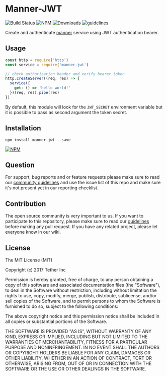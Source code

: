 # Manner-JWT

[![Build Status](https://travis-ci.org/tether/manner-jwt.svg?branch=master)](https://travis-ci.org/tether/manner-jwt)
[![NPM](https://img.shields.io/npm/v/manner-jwt.svg)](https://www.npmjs.com/package/manner-jwt)
[![Downloads](https://img.shields.io/npm/dm/manner-jwt.svg)](http://npm-stat.com/charts.html?package=manner-jwt)
[![guidelines](https://tether.github.io/contribution-guide/badge-guidelines.svg)](https://github.com/tether/contribution-guide)

Create and authenticate [manner]() service using JWT authentication bearer. 

## Usage

```js
const http = require('http')
const service = require('manner-jwt')

// check authorization header and verify bearer token
http.createServer((req, res) => {
  service({
    get: () => 'hello world!'
  })(req, res).pipe(res)
})
```

By default, this module will look for the `JWT_SECRET` environment variable but it is possible to pass as second argument the token secret.

## Installation

```shell
npm install manner-jwt --save
```

[![NPM](https://nodei.co/npm/manner-jwt.png)](https://nodei.co/npm/manner-jwt/)


## Question

For support, bug reports and or feature requests please make sure to read our
<a href="https://github.com/tether/contribution-guide/blob/master/community.md" target="_blank">community guidelines</a> and use the issue list of this repo and make sure it's not present yet in our reporting checklist.

## Contribution

The open source community is very important to us. If you want to participate to this repository, please make sure to read our <a href="https://github.com/tether/contribution-guide" target="_blank">guidelines</a> before making any pull request. If you have any related project, please let everyone know in our wiki.

## License

The MIT License (MIT)

Copyright (c) 2017 Tether Inc

Permission is hereby granted, free of charge, to any person obtaining a copy of this software and associated documentation files (the "Software"), to deal in the Software without restriction, including without limitation the rights to use, copy, modify, merge, publish, distribute, sublicense, and/or sell copies of the Software, and to permit persons to whom the Software is furnished to do so, subject to the following conditions:

The above copyright notice and this permission notice shall be included in all copies or substantial portions of the Software.

THE SOFTWARE IS PROVIDED "AS IS", WITHOUT WARRANTY OF ANY KIND, EXPRESS OR IMPLIED, INCLUDING BUT NOT LIMITED TO THE WARRANTIES OF MERCHANTABILITY, FITNESS FOR A PARTICULAR PURPOSE AND NONINFRINGEMENT. IN NO EVENT SHALL THE AUTHORS OR COPYRIGHT HOLDERS BE LIABLE FOR ANY CLAIM, DAMAGES OR OTHER LIABILITY, WHETHER IN AN ACTION OF CONTRACT, TORT OR OTHERWISE, ARISING FROM, OUT OF OR IN CONNECTION WITH THE SOFTWARE OR THE USE OR OTHER DEALINGS IN THE SOFTWARE.
